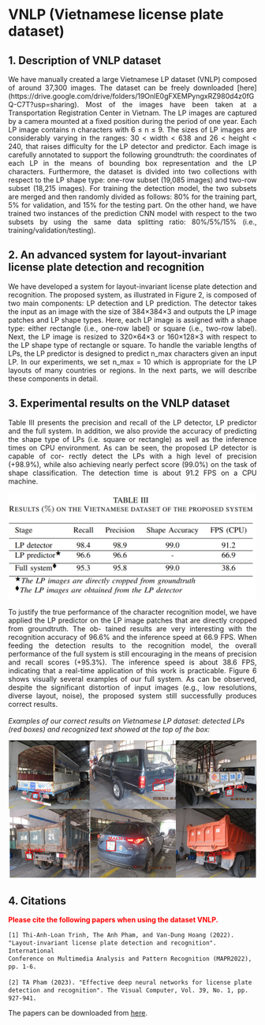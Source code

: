 # VNLP (Vietnamese license plate dataset)

## 1. Description of VNLP dataset
<div style='text-align: justify;'>
We have manually created a large Vietnamese LP dataset (VNLP) composed of around 37,300 images. The dataset can be freely downloaded [here](https://drive.google.com/drive/folders/19OnlE0gFXEMPyngxRZ980d4z0fGQ-C7T?usp=sharing).
Most of the images have been taken at a Transportation Registration Center in Vietnam. The LP images are captured by a camera mounted at a fixed position during the period of one year. Each LP image contains n characters with 6 ≤ n ≤ 9. The sizes of LP images are considerably varying in the ranges: 30 < width < 638 and 26 < height < 240, that raises difficulty for the LP detector and predictor. Each image is carefully annotated to support the following groundtruth: the coordinates of each LP in the means of bounding box representation and the LP characters. Furthermore, the dataset is divided into two collections with respect to the LP shape type: one-row subset (19,085 images) and two-row subset (18,215 images). For training the detection model, the two subsets are merged and then randomly divided as follows: 80% for the training part, 5% for validation, and 15% for the testing part. On the other hand, we have trained two instances of the prediction CNN model with respect to the two subsets by using the same data splitting ratio: 80%/5%/15% (i.e., training/validation/testing).
</div>

## 2. An advanced system for layout-invariant license plate detection and recognition
<div style='text-align: justify;'>
We have developed a system for layout-invariant license plate detection and recognition. The proposed system, as illustrated in Figure 2, is composed of two main components: LP detection and LP prediction. The detector takes the input as an image with the size of 384×384×3 and outputs the LP image patches and LP shape types. Here, each LP image is assigned with a shape type: either rectangle (i.e., one-row label) or square (i.e., two-row label). Next, the LP image is resized to 320×64×3 or 160×128×3 with respect to the LP shape type of rectangle or square. To handle the variable lengths of LPs, the LP predictor is designed to predict n_max characters given an input LP. In our experiments, we set n_max = 10 which is appropriate for the LP layouts of many countries or regions. In the next parts, we will describe these components in detail.
</div>

## 3. Experimental results on the VNLP dataset
<div style='text-align: justify;'>
Table III presents the precision and recall of the LP detector,
LP predictor and the full system. In addition, we also provide
the accuracy of predicting the shape type of LPs (i.e. square or
rectangle) as well as the inference times on CPU environment.
As can be seen, the proposed LP detector is capable of cor-
rectly detect the LPs with a high level of precision (+98.9%),
while also achieving nearly perfect score (99.0%) on the task
of shape classification. The detection time is about 91.2 FPS
on a CPU machine.
</div>

![TableIII](./images/TableIII.png)
<div style='text-align: justify;'>
To justify the true performance of the character recognition
model, we have applied the LP predictor on the LP image
patches that are directly cropped from groundtruth. The ob-
tained results are very interesting with the recognition accuracy
of 96.6% and the inference speed at 66.9 FPS. When feeding
the detection results to the recognition model, the overall
performance of the full system is still encouraging in the
means of precision and recall scores (+95.3%). The inference
speed is about 38.6 FPS, indicating that a real-time application
of this work is practicable. Figure 6 shows visually several
examples of our full system. As can be observed, despite the
significant distortion of input images (e.g., low resolutions,
diverse layout, noise), the proposed system still successfully
produces correct results.
</div>
<br>
<div>
<i>Examples of our correct results on Vietnamese LP dataset: detected
LPs (red boxes) and recognized text showed at the top of the box:</i>
</div>

![Fig6](./images/fig6.png)


## 4. Citations
<span style="color: red"> <b> Please cite the following papers when using the dataset VNLP. </b> </span>
```
[1] Thi-Anh-Loan Trinh, The Anh Pham, and Van-Dung Hoang (2022). "Layout-invariant license plate detection and recognition". International 
Conference on Multimedia Analysis and Pattern Recognition (MAPR2022), pp. 1-6.

[2] TA Pham (2023). "Effective deep neural networks for license plate detection and recognition". The Visual Computer, Vol. 39, No. 1, pp. 927-941.
```
The papers can be downloaded from [here](https://drive.google.com/drive/folders/1CCDEQ4ydZmhrTa7rgq9DDpVHv8ZZ5Zpi?usp=sharing).
